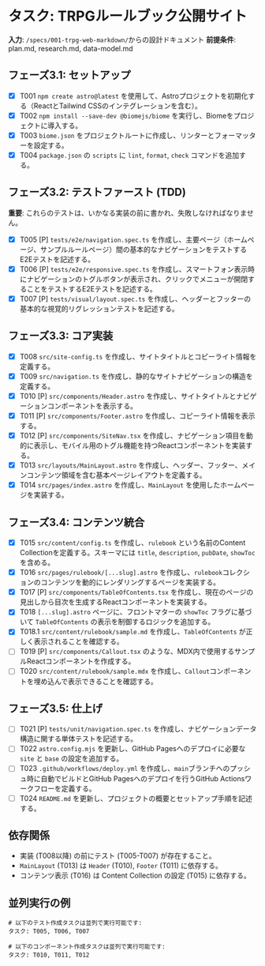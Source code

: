 # タスク: TRPGルールブック公開サイト

**入力**: `/specs/001-trpg-web-markdown/`からの設計ドキュメント
**前提条件**: plan.md, research.md, data-model.md

## フェーズ3.1: セットアップ
- [X] T001 `npm create astro@latest` を使用して、Astroプロジェクトを初期化する（ReactとTailwind CSSのインテグレーションを含む）。
- [X] T002 `npm install --save-dev @biomejs/biome` を実行し、Biomeをプロジェクトに導入する。
- [X] T003 `biome.json` をプロジェクトルートに作成し、リンターとフォーマッターを設定する。
- [X] T004 `package.json` の `scripts` に `lint`, `format`, `check` コマンドを追加する。

## フェーズ3.2: テストファースト (TDD)
**重要**: これらのテストは、いかなる実装の前に書かれ、失敗しなければなりません。
- [X] T005 [P] `tests/e2e/navigation.spec.ts` を作成し、主要ページ（ホームページ、サンプルルールページ）間の基本的なナビゲーションをテストするE2Eテストを記述する。
- [X] T006 [P] `tests/e2e/responsive.spec.ts` を作成し、スマートフォン表示時にナビゲーションのトグルボタンが表示され、クリックでメニューが開閉することをテストするE2Eテストを記述する。
- [X] T007 [P] `tests/visual/layout.spec.ts` を作成し、ヘッダーとフッターの基本的な視覚的リグレッションテストを記述する。

## フェーズ3.3: コア実装
- [X] T008 `src/site-config.ts` を作成し、サイトタイトルとコピーライト情報を定義する。
- [X] T009 `src/navigation.ts` を作成し、静的なサイトナビゲーションの構造を定義する。
- [X] T010 [P] `src/components/Header.astro` を作成し、サイトタイトルとナビゲーションコンポーネントを表示する。
- [X] T011 [P] `src/components/Footer.astro` を作成し、コピーライト情報を表示する。
- [X] T012 [P] `src/components/SiteNav.tsx` を作成し、ナビゲーション項目を動的に表示し、モバイル用のトグル機能を持つReactコンポーネントを実装する。
- [X] T013 `src/layouts/MainLayout.astro` を作成し、ヘッダー、フッター、メインコンテンツ領域を含む基本ページレイアウトを定義する。
- [X] T014 `src/pages/index.astro` を作成し、`MainLayout` を使用したホームページを実装する。

## フェーズ3.4: コンテンツ統合
- [X] T015 `src/content/config.ts` を作成し、`rulebook` という名前のContent Collectionを定義する。スキーマには `title`, `description`, `pubDate`, `showToc` を含める。
- [X] T016 `src/pages/rulebook/[...slug].astro` を作成し、`rulebook`コレクションのコンテンツを動的にレンダリングするページを実装する。
- [X] T017 [P] `src/components/TableOfContents.tsx` を作成し、現在のページの見出しから目次を生成するReactコンポーネントを実装する。
- [X] T018 `[...slug].astro` ページに、フロントマターの `showToc` フラグに基づいて `TableOfContents` の表示を制御するロジックを追加する。
- [X] T018.1 `src/content/rulebook/sample.md` を作成し、`TableOfContents` が正しく表示されることを確認する。
- [ ] T019 [P] `src/components/Callout.tsx` のような、MDX内で使用するサンプルReactコンポーネントを作成する。
- [ ] T020 `src/content/rulebook/sample.mdx` を作成し、`Callout`コンポーネントを埋め込んで表示できることを確認する。

## フェーズ3.5: 仕上げ
- [ ] T021 [P] `tests/unit/navigation.spec.ts` を作成し、ナビゲーションデータ構造に関する単体テストを記述する。
- [ ] T022 `astro.config.mjs` を更新し、GitHub Pagesへのデプロイに必要な `site` と `base` の設定を追加する。
- [ ] T023 `.github/workflows/deploy.yml` を作成し、`main`ブランチへのプッシュ時に自動でビルドとGitHub Pagesへのデプロイを行うGitHub Actionsワークフローを定義する。
- [ ] T024 `README.md` を更新し、プロジェクトの概要とセットアップ手順を記述する。

## 依存関係
- 実装 (T008以降) の前にテスト (T005-T007) が存在すること。
- `MainLayout` (T013) は `Header` (T010), `Footer` (T011) に依存する。
- コンテンツ表示 (T016) は Content Collection の設定 (T015) に依存する。

## 並列実行の例
```
# 以下のテスト作成タスクは並列で実行可能です:
タスク: T005, T006, T007

# 以下のコンポーネント作成タスクは並列で実行可能です:
タスク: T010, T011, T012
```